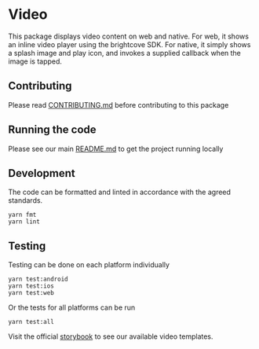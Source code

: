 # Video

This package displays video content on web and native. For web, it shows an
inline video player using the brightcove SDK. For native, it simply shows a
splash image and play icon, and invokes a supplied callback when the image is
tapped.

## Contributing

Please read [CONTRIBUTING.md](./CONTRIBUTING.md) before contributing to this
package

## Running the code

Please see our main [README.md](../README.md) to get the project running locally

## Development

The code can be formatted and linted in accordance with the agreed standards.

```
yarn fmt
yarn lint
```

## Testing

Testing can be done on each platform individually

```
yarn test:android
yarn test:ios
yarn test:web
```

Or the tests for all platforms can be run

```
yarn test:all
```

Visit the official
[storybook](http://components.thetimes.co.uk/?knob-Size%20of%20ad%20placeholder%3A=default&selectedKind=Primitives%2FVideo&selectedStory=default%20player&full=0&addons=1&stories=1&panelRight=0&addonPanel=storybooks%2Fstorybook-addon-knobs)
to see our available video templates.
